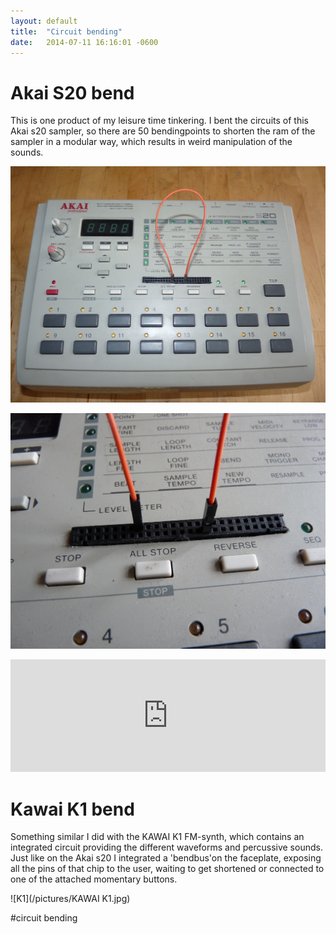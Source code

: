 ```yaml
---
layout: default
title:  "Circuit bending"
date:   2014-07-11 16:16:01 -0600
---
```

# Akai S20 bend

This is one product of my leisure time tinkering. I bent the circuits of this Akai s20 sampler, so there are 50 bendingpoints to shorten the ram of the sampler in a modular way, which results in weird manipulation of the sounds.

![S01](/pictures/S01.jpg)

![S02](/pictures/S02.jpg)

<iframe width="100%" height="180" scrolling="no" frameborder="no" src="https://w.soundcloud.com/player/?url=https%3A//api.soundcloud.com/tracks/322708993&amp;auto_play=false&amp;hide_related=true&amp;show_comments=false&amp;show_user=false&amp;show_reposts=false&amp;visual=false"></iframe>

# Kawai K1 bend

Something similar I did with the KAWAI K1 FM-synth, which contains an integrated circuit providing the different
waveforms and percussive sounds. Just like on the Akai s20 I integrated a 'bendbus'on the faceplate, exposing all the
pins of that chip to the user, waiting to get shortened or connected to one of the attached momentary buttons.

![K1](/pictures/KAWAI K1.jpg)

#circuit bending
